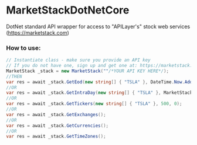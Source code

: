 # MarketStackDotNetCore
DotNet standard API wrapper for access to "APILayer's" stock web services (https://marketstack.com)

### How to use:
```C# 
// Instantiate class - make sure you provide an API key
// If you do not have one, sign up and get one at: https://marketstack.com
MarketStack _stack = new MarketStack(""/*YOUR API KEY HERE*/);
//THEN
var res = await _stack.GetEod(new string[] { "TSLA" }, DateTime.Now.AddDays(-7), DateTime.Now, 500, 0);
//OR
var res = await _stack.GetIntraDay(new string[] { "TSLA" }, MarketStack.Intervals._24Hour, DateTime.Now.AddDays(-7), DateTime.Now, 500, 0);
//OR
var res = await _stack.GetTickers(new string[] { "TSLA" }, 500, 0);
//OR
var res = await _stack.GetExchanges();
//OR
var res = await _stack.GetCurrencies();
//OR
var res = await _stack.GetTimeZones();
```
